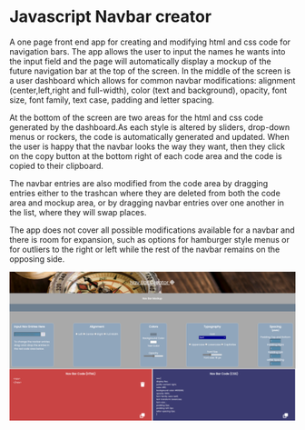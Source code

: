 # Javascript Navbar creator

A one page front end app for creating and modifying html and css code for navigation bars. The app allows the user to input the names he wants into the input field and the page will automatically display a mockup of the future navigation bar at the top of the screen. In the middle of the screen is a user dashboard which allows for common navbar modifications: alignment (center,left,right and full-width), color (text and background), opacity, font size, font family, text case, padding and letter spacing.

At the bottom of the screen are two areas for the html and css code generated by the dashboard.As each style is altered by sliders, drop-down menus or rockers, the code is automatically generated and updated. When the user is happy that the navbar looks the way they want, then they click on the copy button at the bottom right of each code area and the code is copied to their clipboard.

The navbar entries are also modified from the code area by dragging entries either to the trashcan where they are deleted from both the code area and mockup area, or by dragging navbar entries over one another in the list, where they will swap places.

The app does not cover all possible modifications available for a navbar and there is room for expansion, such as options for hamburger style menus or for outliers to the right or left while the rest of the navbar remains on the opposing side.

 ![screenshot](screenshot_2022_09_29_221336.png)
